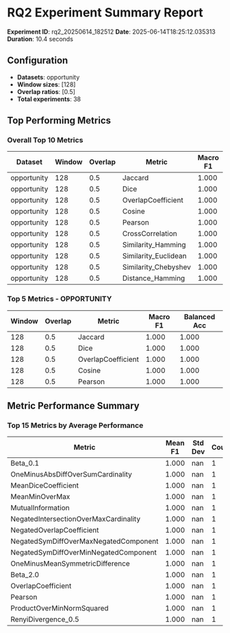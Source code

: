 # RQ2 Experiment Summary Report

**Experiment ID**: rq2_20250614_182512
**Date**: 2025-06-14T18:25:12.035313
**Duration**: 10.4 seconds

## Configuration

- **Datasets**: opportunity
- **Window sizes**: [128]
- **Overlap ratios**: [0.5]
- **Total experiments**: 38

## Top Performing Metrics

### Overall Top 10 Metrics

| Dataset | Window | Overlap | Metric | Macro F1 | Balanced Acc |
|---------|--------|---------|--------|----------|-------------|
| opportunity | 128 | 0.5 | Jaccard | 1.000 | 1.000 |
| opportunity | 128 | 0.5 | Dice | 1.000 | 1.000 |
| opportunity | 128 | 0.5 | OverlapCoefficient | 1.000 | 1.000 |
| opportunity | 128 | 0.5 | Cosine | 1.000 | 1.000 |
| opportunity | 128 | 0.5 | Pearson | 1.000 | 1.000 |
| opportunity | 128 | 0.5 | CrossCorrelation | 1.000 | 1.000 |
| opportunity | 128 | 0.5 | Similarity_Hamming | 1.000 | 1.000 |
| opportunity | 128 | 0.5 | Similarity_Euclidean | 1.000 | 1.000 |
| opportunity | 128 | 0.5 | Similarity_Chebyshev | 1.000 | 1.000 |
| opportunity | 128 | 0.5 | Distance_Hamming | 1.000 | 1.000 |

### Top 5 Metrics - OPPORTUNITY

| Window | Overlap | Metric | Macro F1 | Balanced Acc |
|--------|---------|--------|----------|-------------|
| 128 | 0.5 | Jaccard | 1.000 | 1.000 |
| 128 | 0.5 | Dice | 1.000 | 1.000 |
| 128 | 0.5 | OverlapCoefficient | 1.000 | 1.000 |
| 128 | 0.5 | Cosine | 1.000 | 1.000 |
| 128 | 0.5 | Pearson | 1.000 | 1.000 |

## Metric Performance Summary

### Top 15 Metrics by Average Performance

| Metric | Mean F1 | Std Dev | Count |
|--------|---------|---------|-------|
| Beta_0.1 | 1.000 | nan | 1 |
| OneMinusAbsDiffOverSumCardinality | 1.000 | nan | 1 |
| MeanDiceCoefficient | 1.000 | nan | 1 |
| MeanMinOverMax | 1.000 | nan | 1 |
| MutualInformation | 1.000 | nan | 1 |
| NegatedIntersectionOverMaxCardinality | 1.000 | nan | 1 |
| NegatedOverlapCoefficient | 1.000 | nan | 1 |
| NegatedSymDiffOverMaxNegatedComponent | 1.000 | nan | 1 |
| NegatedSymDiffOverMinNegatedComponent | 1.000 | nan | 1 |
| OneMinusMeanSymmetricDifference | 1.000 | nan | 1 |
| Beta_2.0 | 1.000 | nan | 1 |
| OverlapCoefficient | 1.000 | nan | 1 |
| Pearson | 1.000 | nan | 1 |
| ProductOverMinNormSquared | 1.000 | nan | 1 |
| RenyiDivergence_0.5 | 1.000 | nan | 1 |
